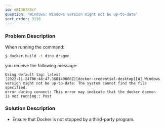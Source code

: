 ```yaml
---
id: e81387d8cf
question: 'Windows: Windows version might not be up-to-date'
sort_order: 3130
---
```


### Problem Description

When running the command:

```bash
$ docker build -t dino_dragon
```

you receive the following message:

```
Using default tag: latest
[2022-11-24T06:48:47.360149000Z][docker-credential-desktop][W] Windows version might not be up-to-date: The system cannot find the file specified.
error during connect: This error may indicate that the docker daemon is not running.: Post
```

### Solution Description

- Ensure that Docker is not stopped by a third-party program.
